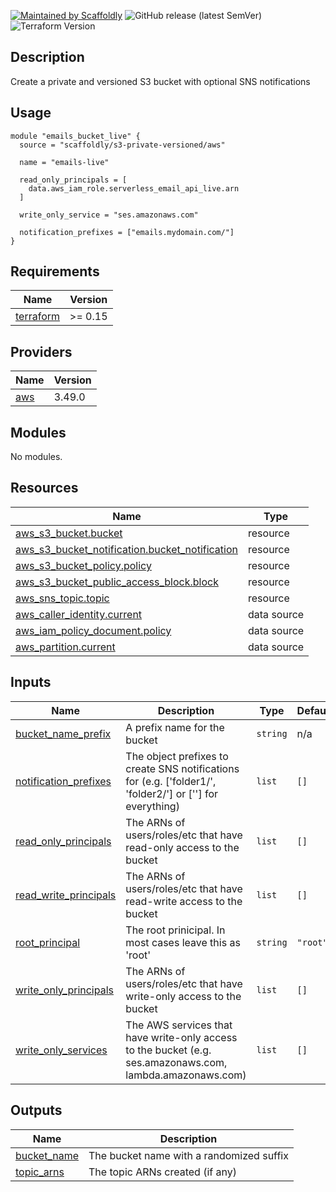 [![Maintained by Scaffoldly](https://img.shields.io/badge/maintained%20by-scaffoldly-blueviolet)](https://github.com/scaffoldly)
![GitHub release (latest SemVer)](https://img.shields.io/github/v/release/scaffoldly/terraform-aws-s3-private-versioned)
![Terraform Version](https://img.shields.io/badge/tf-%3E%3D0.15.0-blue.svg)

## Description

Create a private and versioned S3 bucket with optional SNS notifications

## Usage

```hcl
module "emails_bucket_live" {
  source = "scaffoldly/s3-private-versioned/aws"

  name = "emails-live"

  read_only_principals = [
    data.aws_iam_role.serverless_email_api_live.arn
  ]

  write_only_service = "ses.amazonaws.com"

  notification_prefixes = ["emails.mydomain.com/"]
}
```

<!-- BEGIN_TF_DOCS -->
## Requirements

| Name | Version |
|------|---------|
| <a name="requirement_terraform"></a> [terraform](#requirement\_terraform) | >= 0.15 |

## Providers

| Name | Version |
|------|---------|
| <a name="provider_aws"></a> [aws](#provider\_aws) | 3.49.0 |

## Modules

No modules.

## Resources

| Name | Type |
|------|------|
| [aws_s3_bucket.bucket](https://registry.terraform.io/providers/hashicorp/aws/latest/docs/resources/s3_bucket) | resource |
| [aws_s3_bucket_notification.bucket_notification](https://registry.terraform.io/providers/hashicorp/aws/latest/docs/resources/s3_bucket_notification) | resource |
| [aws_s3_bucket_policy.policy](https://registry.terraform.io/providers/hashicorp/aws/latest/docs/resources/s3_bucket_policy) | resource |
| [aws_s3_bucket_public_access_block.block](https://registry.terraform.io/providers/hashicorp/aws/latest/docs/resources/s3_bucket_public_access_block) | resource |
| [aws_sns_topic.topic](https://registry.terraform.io/providers/hashicorp/aws/latest/docs/resources/sns_topic) | resource |
| [aws_caller_identity.current](https://registry.terraform.io/providers/hashicorp/aws/latest/docs/data-sources/caller_identity) | data source |
| [aws_iam_policy_document.policy](https://registry.terraform.io/providers/hashicorp/aws/latest/docs/data-sources/iam_policy_document) | data source |
| [aws_partition.current](https://registry.terraform.io/providers/hashicorp/aws/latest/docs/data-sources/partition) | data source |

## Inputs

| Name | Description | Type | Default | Required |
|------|-------------|------|---------|:--------:|
| <a name="input_bucket_name_prefix"></a> [bucket\_name\_prefix](#input\_bucket\_name\_prefix) | A prefix name for the bucket | `string` | n/a | yes |
| <a name="input_notification_prefixes"></a> [notification\_prefixes](#input\_notification\_prefixes) | The object prefixes to create SNS notifications for (e.g. ['folder1/', 'folder2/'] or [''] for everything) | `list` | `[]` | no |
| <a name="input_read_only_principals"></a> [read\_only\_principals](#input\_read\_only\_principals) | The ARNs of users/roles/etc that have read-only access to the bucket | `list` | `[]` | no |
| <a name="input_read_write_principals"></a> [read\_write\_principals](#input\_read\_write\_principals) | The ARNs of users/roles/etc that have read-write access to the bucket | `list` | `[]` | no |
| <a name="input_root_principal"></a> [root\_principal](#input\_root\_principal) | The root prinicipal. In most cases leave this as 'root' | `string` | `"root"` | no |
| <a name="input_write_only_principals"></a> [write\_only\_principals](#input\_write\_only\_principals) | The ARNs of users/roles/etc that have write-only access to the bucket | `list` | `[]` | no |
| <a name="input_write_only_services"></a> [write\_only\_services](#input\_write\_only\_services) | The AWS services that have write-only access to the bucket (e.g. ses.amazonaws.com, lambda.amazonaws.com) | `list` | `[]` | no |

## Outputs

| Name | Description |
|------|-------------|
| <a name="output_bucket_name"></a> [bucket\_name](#output\_bucket\_name) | The bucket name with a randomized suffix |
| <a name="output_topic_arns"></a> [topic\_arns](#output\_topic\_arns) | The topic ARNs created (if any) |
<!-- END_TF_DOCS -->

